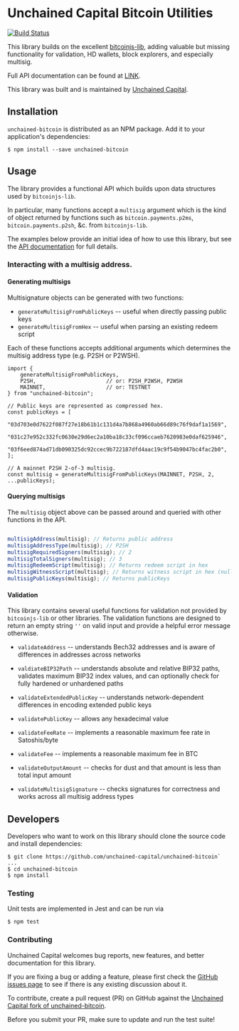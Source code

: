 # Unchained Capital Bitcoin Utilities

[![Build Status](https://travis-ci.com/unchained-capital/unchained-bitcoin.svg?branch=master)](https://travis-ci.com/unchained-capital/unchained-bitcoin)

This library builds on the excellent
[bitcoinjs-lib](https://github.com/bitcoinjs/bitcoinjs-lib), adding
valuable but missing functionality for validation, HD wallets, block
explorers, and especially multisig.

Full API documentation can be found at [LINK](#).

This library was built and is maintained by [Unchained
Capital](https://www.unchained-capital.com).

## Installation

`unchained-bitcoin` is distributed as an NPM package.  Add it to your
application's dependencies:

```
$ npm install --save unchained-bitcoin
```

## Usage

The library provides a functional API which builds upon data
structures used by `bitcoinjs-lib`.  

In particular, many functions accept a `multisig` argument which is
the kind of object returned by functions such as
`bitcoin.payments.p2ms`, `bitcoin.payments.p2sh`, &c. from
`bitcoinjs-lib`.

The examples below provide an initial idea of how to use this library,
but see the [API documentation](#) for full details.

### Interacting with a multisig address.

#### Generating multisigs

Multisignature objects can be generated with two functions:

* `generateMultisigFromPublicKeys` -- useful when directly passing public keys
* `generateMultisigFromHex` -- useful when parsing an existing redeem script

Each of these functions accepts additional arguments which determines
the multisig address type (e.g. P2SH or P2WSH).

```javasacript
import {
	generateMultisigFromPublicKeys, 
	P2SH,                      // or: P2SH_P2WSH, P2WSH
	MAINNET,                   // or: TESTNET
} from "unchained-bitcoin";

// Public keys are represented as compressed hex.
const publicKeys = [
	"03d703e0d7622f087f27e18b61b1c131d4a7b868a4960ab66d89c76f9daf1a1569",
	"031c27e952c332fc0630e29d6ec2a10ba18c33cf096ccaeb7620983e0daf625946",
	"03f6eed874ad71db090325dc92ccec9b722187dfd4aac19c9f54b9047bc4fac2b0",
];

// A mainnet P2SH 2-of-3 multisig.
const multisig = generateMultisigFromPublicKeys(MAINNET, P2SH, 2, ...publicKeys);
```

#### Querying multisigs

The `multisig` object above can be passed around and queried with
other functions in the API.

```javascript

multisigAddress(multisig); // Returns public address
multisigAddressType(multisig); // P2SH
multisigRequiredSigners(multisig); // 2
multisigTotalSigners(multisig); // 3
multisigRedeemScript(multisig); // Returns redeem script in hex
multisigWitnessScript(multisig); // Returns witness script in hex (null for P2SH)
multisigPublicKeys(multisig); // Returns publicKeys
```

#### Validation

This library contains several useful functions for validation not
provided by `bitcoinjs-lib` or other libraries.  The validation
functions are designed to return an empty string `''` on valid input
and provide a helpful error message otherwise.

* `validateAddress` -- understands Bech32 addresses and is aware of
  differences in addresses across networks

* `valdiateBIP32Path` -- understands absolute and relative BIP32
  paths, validates maximum BIP32 index values, and can optionally
  check for fully hardened or unhardened paths
  
* `validateExtendedPublicKey` -- understands network-dependent
  differences in encoding extended public keys
  
* `validatePublicKey` -- allows any hexadecimal value

* `validateFeeRate` -- implements a reasonable maximum fee rate in
  Satoshis/byte

* `validateFee` -- implements a reasonable maximum fee in BTC

* `validateOutputAmount` -- checks for dust and that amount is less
  than total input amount

* `validateMultisigSignature` -- checks signatures for correctness and
  works across all multisig address types

## Developers

Developers who want to work on this library should clone the source
code and install dependencies:

```
$ git clone https://github.com/unchained-capital/unchained-bitcoin`
...
$ cd unchained-bitcoin
$ npm install
```

### Testing

Unit tests are implemented in Jest and can be run via

```
$ npm test
```

### Contributing

Unchained Capital welcomes bug reports, new features, and better documentation for this library.  

If you are fixing a bug or adding a feature, please first check the [GitHub issues page](https://github.com/unchained-capital/unchained-bitcoin/issues) to see if there is any existing discussion about it.

To contribute, create a pull request (PR) on GitHub against the [Unchained Capital fork of unchained-bitcoin](https://github.com/unchained-capital/unchained-bitcoin).

Before you submit your PR, make sure to update and run the test suite!
